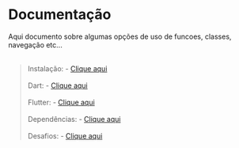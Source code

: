 # Documentação
Aqui documento sobre algumas opções de uso de funcoes, classes, navegação etc...
<br><br>
>Instalação: - 
[Clique aqui](./Instalacao/Instalação.md)
<br><br>
>Dart: - 
[Clique aqui](./Dart/Resumo_Dart.md)
<br><br>
>Flutter: - 
[Clique aqui](./Flutter/Flutter_Topicos.md)
<br><br>
>Dependências: - 
[Clique aqui](./Dependencias/Dependencias.md)
<br><br>
>Desafios: - 
[Clique aqui](./Desafios/Desafios.md)

